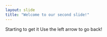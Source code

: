 ```yaml
---
layout: slide
title: "Welcome to our second slide!"
---
```

Starting to get it
Use the left arrow to go back!
